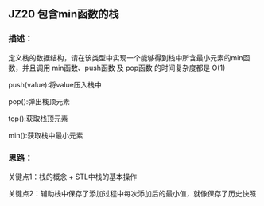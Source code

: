 ## JZ20 包含min函数的栈
### 描述：
定义栈的数据结构，请在该类型中实现一个能够得到栈中所含最小元素的min函数，并且调用 min函数、push函数 及 pop函数 的时间复杂度都是 O(1)

push(value):将value压入栈中

pop():弹出栈顶元素

top():获取栈顶元素

min():获取栈中最小元素

### 思路：
关键点1：栈的概念 + STL中栈的基本操作

关键点2：辅助栈中保存了添加过程中每次添加后的最小值，就像保存了历史快照
